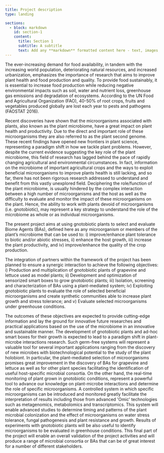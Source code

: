 ```yaml
---
title: Project description
type: landing

sections:
  - block: markdown
    id: section-1
    content:
      title: Section 1
      subtitle: A subtitle
      text: Add any **markdown** formatted content here - text, images, videos, galleries - and even HTML code!
---
```


The ever-increasing demand for food availability, in tandem with the increasing world population, deteriorating natural resources, and increased urbanization, emphasizes the importance of research that aims to improve plant health and food production and quality. To provide food sustainably, it is essential to increase food production while reducing negative environmental impacts such as soil, water and nutrient loss, greenhouse gas emissions and degradation of ecosystems. According to the UN Food and Agricultural Organization (FAO), 40-50% of root crops, fruits and vegetables produced globally are lost each year to pests and pathogens (FAOSTAT 2016).

Recent discoveries have shown that the microorganisms associated with plants, also known as the plant microbiome, have a great impact on plant health and productivity. Due to the direct and important role of these microorganisms they are also referred to as the plant second genome. These recent findings have opened new frontiers in plant science, representing a paradigm shift in how we tackle plant problems. However, despite the current evidence suggesting the key role of the plant microbiome, this field of research has lagged behind the pace of rapidly changing agricultural and environmental circumstances. In fact, information on the microbiome of important agricultural crops and the ways to exploit beneficial microorganisms to improve plants health is still lacking, and so far, there has not been rigorous research addressed to understand and benefit from this vastly unexplored field. Deciphering the role/function of the plant microbiome, is usually hindered by the complex interaction between a high number of microorganisms and the host as well as the difficulty to evaluate and monitor the impact of these microorganisms on the plant. Hence, the ability to work with plants devoid of microorganisms (i.e. gnotobiotic), may represent a key strategy to understand the role of the microbiome as whole or as individual microorganisms.
   
The present project aims at using gnotobiotic plants to select and evaluate Biome Agents (BAs), defined here as any microorganism or members of the plant’s microbiome that can be used to: i) improve/enhance plant tolerance to biotic and/or abiotic stresses, ii) enhance the host growth, iii) increase the plant productivity, and iv) improve/enhance the quality of the crop production.

The integration of partners within the framework of the project has been planned to ensure a synergic interaction to achieve the following objectives: i) Production and multiplication of gnotobiotic plants of grapevine and lettuce used as model plants; ii) Development and optimization of sensorized smart boxes to grow gnotobiotic plants; iii) Isolation, screening and characterization of BAs using a plant-mediated system; iv) Exploiting gnotobiotic plants to evaluate the role of selected beneficial microorganisms and create synthetic communities able to increase plant growth and stress tolerance; and v) Evaluate selected microorganisms under greenhouse conditions.

The outcomes of these objectives are expected to provide cutting-edge information and lay the ground for innovative future researches and practical applications based on the use of the microbiome in an innovative and sustainable manner. The development of gnotobiotic plants and ad-hoc smart boxes for their growth is expected to lead to a paradigm shift in plant-microbe interactions research. Such germ-free systems will represent a valuable tool for several important applications ranging from the discovery of new microbes with biotechnological potential to the study of the plant holobiont. In particular, the plant-mediated selection of microorganisms promises great improvement in the discovery of BAs for grapevine and lettuce as well as for other plant species facilitating the identification of useful host-specific microbial consortia. On the other hand, the real-time monitoring of plant grown in gnotobiotic conditions, represent a powerful tool to advance our knowledge on plant-microbe interactions and determine the role of specific microorganisms. A controlled system in which specific microorganisms can be introduced and monitored greatly facilitate the interpretation of results including those from advanced 'Omic' technologies such as metagenomics, metabolomics and transcriptomics. This system will enable advanced studies to determine timing and patterns of the plant microbial colonization and the effect of microorganisms on water stress tolerance, fungal pathogenesis and plant resistance and growth. Results of experiments with gnotobiotic plants will be also useful to identify microorganisms to be evaluated in greenhouse conditions. This final part of the project will enable an overall validation of the project activities and will produce a range of microbial consortia or BAs that can be of great interest for a number of different stakeholders.
